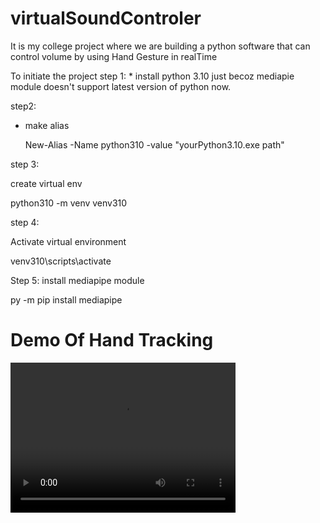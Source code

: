 # virtualSoundControler
It is my college project where we are building a python software that can control volume by using Hand Gesture in realTime 

To initiate the project 
step 1: 
    * install python 3.10 just becoz mediapie module doesn't support latest version of python now.

step2:
   * make alias 

     New-Alias -Name python310 -value "yourPython3.10.exe path"

     

step 3: 

create virtual env 

python310 -m venv venv310

step 4:

Activate virtual environment

venv310\scripts\activate

Step 5: install mediapipe module

py -m pip install mediapipe





<h1>Demo Of Hand Tracking</h1>

<video width="360" height="240" controls>  <source src="./dataSet/demoHandTracking1.mp4" type="video/mp4">  </video>



